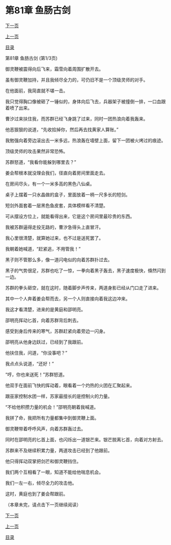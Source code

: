 <h1>第81章   鱼肠古剑</h1>
            <div><p><a href="./241_%E7%AC%AC81%E7%AB%A0_%E9%B1%BC%E8%82%A0%E5%8F%A4%E5%89%91.md">下一页</a></p><p><a href="./239_%E7%AC%AC80%E7%AB%A0_%E4%BC%BC%E6%9B%BE%E7%9B%B8%E8%AF%86.md">上一页</a></p><p><a href="../">目录</a></p></div>
            <div><p>第81章   鱼肠古剑 (第1/3页)</p><p>御灵鞭被震得向后飞来，霜雪向着周围扩散开去。</p><p>虽有御灵鞭加持，并且我倾尽全力的，可仍旧不是一个顶级灵师的对手。</p><p>在他面前，我简直就不堪一击。</p><p>我只觉得胸口像被砸了一锤似的，身体向后飞去，兵器架子被撞倒一排，一口血跟着喷了出来。</p><p>曹汐过来扶住我，而苏群已经飞身跳了过来，同时一团热浪向着我轰来。</p><p>他恶狠狠的说道，“先收拾掉你，然后再去找黄家人算账。”</p><p>我勉强向着旁边滚出去一米多远，热浪轰在墙壁上面，留下一团被火烤过的痕迹。</p><p>顶级灵师的攻击果然非常恐怖。</p><p>苏群怒道，“我看你能躲到哪里去？”</p><p>姜会帮根本就没理会我们，径直向着房间里面走去。</p><p>在房间尽头，有一个一米多高的黑色八仙桌。</p><p>桌子上摆着一只水晶做的盒子，里面放着一柄一尺多长的短剑。</p><p>短剑外面套着一层黑色鱼皮套，具体模样看不清楚。</p><p>可从摆设方位上，就能看得出来，它是这个房间里最珍贵的东西。</p><p>我被苏群逼得走投无路的，曹汐急得头上直冒汗。</p><p>我心里很清楚，就算她过来，也不过是送死罢了。</p><p>我朝着她喊道，“赶紧逃，不用管我！”</p><p>黑子则不管那么多，像一道闪电似的向着苏群扑过去。</p><p>黑子的气势很足，苏群也吃了一惊，一拳向着黑子轰去，黑子速度极快，倏然闪到一边。</p><p>苏群的拳头砸空，就在这时，随着脚步声传来，两道身影已经从门口走了进来。</p><p>其中一个人奔着姜会帮而去，另一个人则直接向着我这边冲来。</p><p>我这才看清楚，进来的是黄庭和邵明亮。</p><p>邵明亮挥动匕首，向着苏群背后刺去。</p><p>感受到身后传来的寒气，苏群赶紧向着旁边一闪身。</p><p>邵明亮从他身边跃过，已经到了我跟前。</p><p>他扶住我，问道，“你没事吧？”</p><p>我点点头说道，“还好！”</p><p>“哼，你也来送死！”苏群怒道。</p><p>他双手在面前飞快的挥动着，眼看着一个灼热的火团在汇聚起来。</p><p>跟巫家控制水团一样，苏家最擅长的是控制火的力量。</p><p>“不给他积攒力量的机会！”邵明亮朝着我喊道。</p><p>我拼了命，我把所有力量都集中到御灵鞭上面。</p><p>御灵鞭带着呼呼风声，向着苏群轰过去。</p><p>同时在邵明亮的匕首上面，也闪烁出一道银芒来。银芒脱离匕首，向着对方射去。</p><p>苏群来不及继续积累力量，两道攻击已经到了他跟前。</p><p>他只得挥动双掌把剑芒和御灵鞭挡住。</p><p>我们两个互相看了一眼，知道不能给他喘息机会。</p><p>我们一左一右，倾尽全力的攻击他。</p><p>这时，黄庭也到了姜会帮跟前。</p><p>（本章未完，请点击下一页继续阅读）</p></div>
            <div><p><a href="./241_%E7%AC%AC81%E7%AB%A0_%E9%B1%BC%E8%82%A0%E5%8F%A4%E5%89%91.md">下一页</a></p><p><a href="./239_%E7%AC%AC80%E7%AB%A0_%E4%BC%BC%E6%9B%BE%E7%9B%B8%E8%AF%86.md">上一页</a></p><p><a href="../">目录</a></p></div>